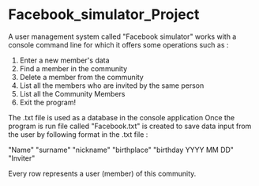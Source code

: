 # Facebook_simulator_Project
A user management system called "Facebook simulator" works with a console command line for which it offers some operations such as :

1. Enter a new member's data
2. Find a member in the community
3. Delete a member from the community
4. List all the members who are invited by the same person
5. List all the Community Members
6. Exit the program!

The .txt file is used as a database in the console application
Once the program is run file called "Facebook.txt" is created to save data input from the user by following format in the .txt file :

"Name" "surname" "nickname" "birthplace" "birthday YYYY MM DD" "Inviter"


Every row represents a user (member) of this community.
